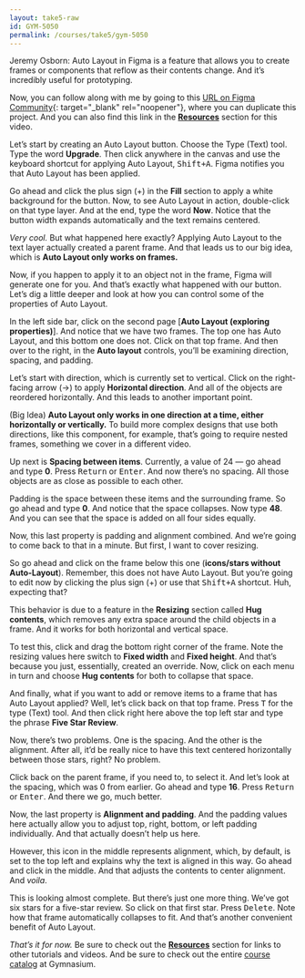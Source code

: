 ```yaml
---
layout: take5-raw
id: GYM-5050
permalink: /courses/take5/gym-5050
---
```


Jeremy Osborn: Auto Layout in Figma is a feature that allows you to create frames or components that reflow as their contents change. And it’s incredibly useful for prototyping.

Now, you can follow along with me by going to this [URL on Figma Community][1]{: target="_blank" rel="noopener"}, where you can duplicate this project. And you can also find this link in the [**Resources**](#tutorial-resources) section for this video.

Let’s start by creating an Auto Layout button. Choose the Type (Text) tool. Type the word **Upgrade**. Then click anywhere in the canvas and use the keyboard shortcut for applying Auto Layout, <kbd><kbd>Shift</kbd>+<kbd>A</kbd></kbd>. Figma notifies you that Auto Layout has been applied.

Go ahead and click the plus sign (+) in the **Fill** section to apply a white background for the button. Now, to see Auto Layout in action, double-click on that type layer. And at the end, type the word **Now**. Notice that the button width expands automatically and the text remains centered.

*Very cool.* But what happened here exactly? Applying Auto Layout to the text layer actually created a parent frame. And that leads us to our big idea, which is **Auto Layout only works on frames.**

Now, if you happen to apply it to an object not in the frame, Figma will generate one for you. And that’s exactly what happened with our button. Let’s dig a little deeper and look at how you can control some of the properties of Auto Layout.

In the left side bar, click on the second page [**Auto Layout (exploring properties)**]. And notice that we have two frames. The top one has Auto Layout, and this bottom one does not. Click on that top frame. And then over to the right, in the **Auto layout** controls, you’ll be examining direction, spacing, and padding.

Let’s start with direction, which is currently set to vertical. Click on the right-facing arrow (→) to apply **Horizontal direction**. And all of the objects are reordered horizontally. And this leads to another important point.

(Big Idea) **Auto Layout only works in one direction at a time, either horizontally or vertically.** To build more complex designs that use both directions, like this component, for example, that’s going to require nested frames, something we cover in a different video.

Up next is **Spacing between items**. Currently, a value of 24 — go ahead and type **0**. Press <kbd>Return</kbd> or <kbd>Enter</kbd>. And now there’s no spacing. All those objects are as close as possible to each other.

Padding is the space between these items and the surrounding frame. So go ahead and type **0**. And notice that the space collapses. Now type **48**. And you can see that the space is added on all four sides equally.

Now, this last property is padding and alignment combined. And we’re going to come back to that in a minute. But first, I want to cover resizing.

So go ahead and click on the frame below this one (**icons/stars without Auto-Layout**). Remember, this does not have Auto Layout. But you’re going to edit now by clicking the plus sign (+) or use that <kbd><kbd>Shift</kbd>+<kbd>A</kbd></kbd> shortcut. Huh, expecting that?

This behavior is due to a feature in the **Resizing** section called **Hug contents**, which removes any extra space around the child objects in a frame. And it works for both horizontal and vertical space.

To test this, click and drag the bottom right corner of the frame. Note the resizing values here switch to **Fixed width** and **Fixed height**. And that’s because you just, essentially, created an override. Now, click on each menu in turn and choose **Hug contents** for both to collapse that space.

And finally, what if you want to add or remove items to a frame that has Auto Layout applied? Well, let’s click back on that top frame. Press <kbd>T</kbd> for the type (Text) tool. And then click right here above the top left star and type the phrase **Five Star Review**.

Now, there’s two problems. One is the spacing. And the other is the alignment. After all, it’d be really nice to have this text centered horizontally between those stars, right? No problem.

Click back on the parent frame, if you need to, to select it. And let’s look at the spacing, which was 0 from earlier. Go ahead and type **16**. Press <kbd>Return</kbd> or <kbd>Enter</kbd>. And there we go, much better.

Now, the last property is **Alignment and padding**. And the padding values here actually allow you to adjust top, right, bottom, or left padding individually. And that actually doesn’t help us here.

However, this icon in the middle represents alignment, which, by default, is set to the top left and explains why the text is aligned in this way. Go ahead and click in the middle. And that adjusts the contents to center alignment. And *voila*.

This is looking almost complete. But there’s just one more thing. We’ve got six stars for a five-star review. So click on that first star. Press <kbd>Delete</kbd>. Note how that frame automatically collapses to fit. And that’s another convenient benefit of Auto Layout.

*That’s it for now.* Be sure to check out the [**Resources**](#tutorial-resources) section for links to other tutorials and videos. And be sure to check out the entire [course catalog][2] at Gymnasium.

[1]: https://bit.ly/3x880Tu
[2]: https://thegymnasium.com/courses
